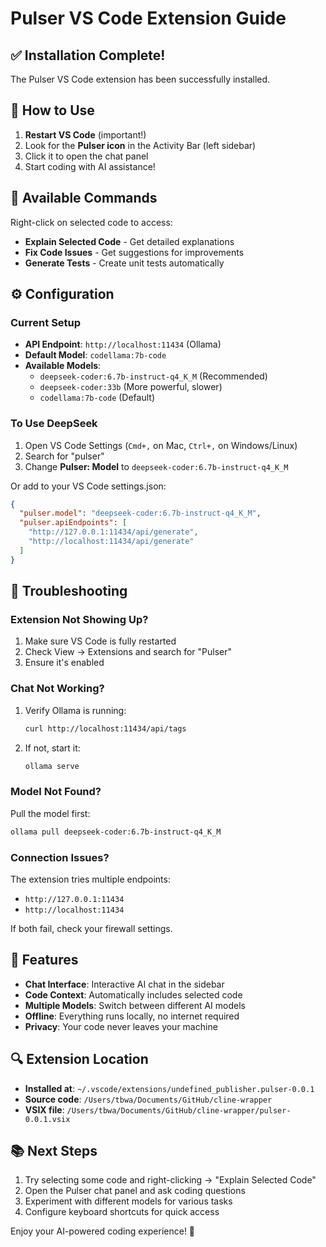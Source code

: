 # Pulser VS Code Extension Guide

## ✅ Installation Complete!

The Pulser VS Code extension has been successfully installed. 

## 🚀 How to Use

1. **Restart VS Code** (important!)
2. Look for the **Pulser icon** in the Activity Bar (left sidebar)
3. Click it to open the chat panel
4. Start coding with AI assistance!

## 📝 Available Commands

Right-click on selected code to access:
- **Explain Selected Code** - Get detailed explanations
- **Fix Code Issues** - Get suggestions for improvements
- **Generate Tests** - Create unit tests automatically

## ⚙️ Configuration

### Current Setup
- **API Endpoint**: `http://localhost:11434` (Ollama)
- **Default Model**: `codellama:7b-code`
- **Available Models**:
  - `deepseek-coder:6.7b-instruct-q4_K_M` (Recommended)
  - `deepseek-coder:33b` (More powerful, slower)
  - `codellama:7b-code` (Default)

### To Use DeepSeek

1. Open VS Code Settings (`Cmd+,` on Mac, `Ctrl+,` on Windows/Linux)
2. Search for "pulser"
3. Change **Pulser: Model** to `deepseek-coder:6.7b-instruct-q4_K_M`

Or add to your VS Code settings.json:
```json
{
  "pulser.model": "deepseek-coder:6.7b-instruct-q4_K_M",
  "pulser.apiEndpoints": [
    "http://127.0.0.1:11434/api/generate",
    "http://localhost:11434/api/generate"
  ]
}
```

## 🔧 Troubleshooting

### Extension Not Showing Up?
1. Make sure VS Code is fully restarted
2. Check View → Extensions and search for "Pulser"
3. Ensure it's enabled

### Chat Not Working?
1. Verify Ollama is running:
   ```bash
   curl http://localhost:11434/api/tags
   ```
2. If not, start it:
   ```bash
   ollama serve
   ```

### Model Not Found?
Pull the model first:
```bash
ollama pull deepseek-coder:6.7b-instruct-q4_K_M
```

### Connection Issues?
The extension tries multiple endpoints:
- `http://127.0.0.1:11434`
- `http://localhost:11434`

If both fail, check your firewall settings.

## 🎨 Features

- **Chat Interface**: Interactive AI chat in the sidebar
- **Code Context**: Automatically includes selected code
- **Multiple Models**: Switch between different AI models
- **Offline**: Everything runs locally, no internet required
- **Privacy**: Your code never leaves your machine

## 🔍 Extension Location

- **Installed at**: `~/.vscode/extensions/undefined_publisher.pulser-0.0.1`
- **Source code**: `/Users/tbwa/Documents/GitHub/cline-wrapper`
- **VSIX file**: `/Users/tbwa/Documents/GitHub/cline-wrapper/pulser-0.0.1.vsix`

## 📚 Next Steps

1. Try selecting some code and right-clicking → "Explain Selected Code"
2. Open the Pulser chat panel and ask coding questions
3. Experiment with different models for various tasks
4. Configure keyboard shortcuts for quick access

Enjoy your AI-powered coding experience! 🚀